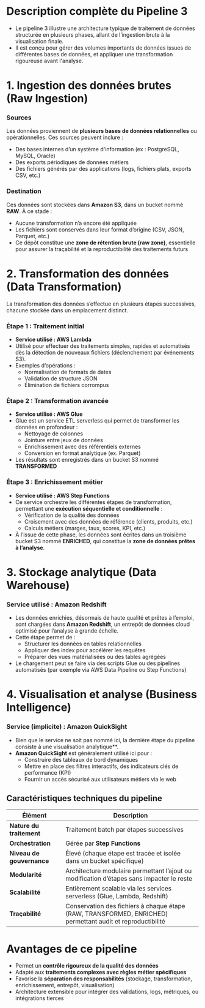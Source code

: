 # **Description complète du Pipeline 3**

- Le pipeline 3 illustre une architecture typique de traitement de données structurée en plusieurs phases, allant de l’ingestion brute à la visualisation finale. 
- Il est conçu pour gérer des volumes importants de données issues de différentes bases de données, et appliquer une transformation rigoureuse avant l'analyse.



# **1. Ingestion des données brutes (Raw Ingestion)**

### **Sources**
Les données proviennent de **plusieurs bases de données relationnelles** ou opérationnelles. Ces sources peuvent inclure :
- Des bases internes d’un système d'information (ex : PostgreSQL, MySQL, Oracle)
- Des exports périodiques de données métiers
- Des fichiers générés par des applications (logs, fichiers plats, exports CSV, etc.)

### **Destination**
Ces données sont stockées dans **Amazon S3**, dans un bucket nommé **RAW**. À ce stade :
- Aucune transformation n’a encore été appliquée
- Les fichiers sont conservés dans leur format d’origine (CSV, JSON, Parquet, etc.)
- Ce dépôt constitue une **zone de rétention brute (raw zone)**, essentielle pour assurer la traçabilité et la reproductibilité des traitements futurs


# **2. Transformation des données (Data Transformation)**

La transformation des données s’effectue en plusieurs étapes successives, chacune stockée dans un emplacement distinct.

### **Étape 1 : Traitement initial**
- **Service utilisé : AWS Lambda**
- Utilisé pour effectuer des traitements simples, rapides et automatisés dès la détection de nouveaux fichiers (déclenchement par événements S3).
- Exemples d’opérations :
  - Normalisation de formats de dates
  - Validation de structure JSON
  - Élimination de fichiers corrompus

### **Étape 2 : Transformation avancée**
- **Service utilisé : AWS Glue**
- Glue est un service ETL serverless qui permet de transformer les données en profondeur :
  - Nettoyage de colonnes
  - Jointure entre jeux de données
  - Enrichissement avec des référentiels externes
  - Conversion en format analytique (ex. Parquet)
- Les résultats sont enregistrés dans un bucket S3 nommé **TRANSFORMED**

### **Étape 3 : Enrichissement métier**
- **Service utilisé : AWS Step Functions**
- Ce service orchestre les différentes étapes de transformation, permettant une **exécution séquentielle et conditionnelle** :
  - Vérification de la qualité des données
  - Croisement avec des données de référence (clients, produits, etc.)
  - Calculs métiers (marges, taux, scores, KPI, etc.)
- À l’issue de cette phase, les données sont écrites dans un troisième bucket S3 nommé **ENRICHED**, qui constitue la **zone de données prêtes à l’analyse**.



# **3. Stockage analytique (Data Warehouse)**

### **Service utilisé : Amazon Redshift**
- Les données enrichies, désormais de haute qualité et prêtes à l’emploi, sont chargées dans **Amazon Redshift**, un entrepôt de données cloud optimisé pour l’analyse à grande échelle.
- Cette étape permet de :
  - Structurer les données en tables relationnelles
  - Appliquer des index pour accélérer les requêtes
  - Préparer des vues matérialisées ou des tables agrégées
- Le chargement peut se faire via des scripts Glue ou des pipelines automatisés (par exemple via AWS Data Pipeline ou Step Functions)


# **4. Visualisation et analyse (Business Intelligence)**

### **Service (implicite) : Amazon QuickSight**
- Bien que le service ne soit pas nommé ici, la dernière étape du pipeline consiste à une visualisation analytique**.
- **Amazon QuickSight** est généralement utilisé ici pour :
  - Construire des tableaux de bord dynamiques
  - Mettre en place des filtres interactifs, des indicateurs clés de performance (KPI)
  - Fournir un accès sécurisé aux utilisateurs métiers via le web



## **Caractéristiques techniques du pipeline**

| Élément | Description |
|--------|-------------|
| **Nature du traitement** | Traitement batch par étapes successives |
| **Orchestration** | Gérée par **Step Functions** |
| **Niveau de gouvernance** | Élevé (chaque étape est tracée et isolée dans un bucket spécifique) |
| **Modularité** | Architecture modulaire permettant l’ajout ou modification d’étapes sans impacter le reste |
| **Scalabilité** | Entièrement scalable via les services serverless (Glue, Lambda, Redshift) |
| **Traçabilité** | Conservation des fichiers à chaque étape (RAW, TRANSFORMED, ENRICHED) permettant audit et reproductibilité |



# **Avantages de ce pipeline**

- Permet un **contrôle rigoureux de la qualité des données**
- Adapté aux **traitements complexes avec règles métier spécifiques**
- Favorise la **séparation des responsabilités** (stockage, transformation, enrichissement, entrepôt, visualisation)
- Architecture extensible pour intégrer des validations, logs, métriques, ou intégrations tierces
